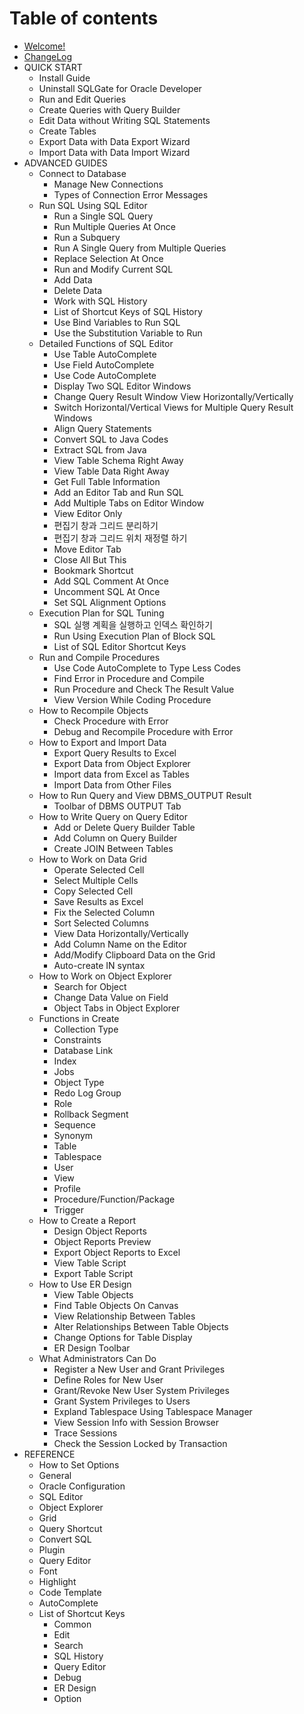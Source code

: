 # Table of contents

* [Welcome!](README.md)
* [ChangeLog](changelog.md)
* QUICK START
  * Install Guide
  * Uninstall SQLGate for Oracle Developer
  * Run and Edit Queries
  * Create Queries with Query Builder
  * Edit Data without Writing SQL Statements
  * Create Tables
  * Export Data with Data Export Wizard
  * Import Data with Data Import Wizard
* ADVANCED GUIDES
  * Connect to Database
    * Manage New Connections
    * Types of Connection Error Messages
  * Run SQL Using SQL Editor
    * Run a Single SQL Query
    * Run Multiple Queries At Once
    * Run a Subquery
    * Run A Single Query from Multiple Queries
    * Replace Selection At Once
    * Run and Modify Current SQL
    * Add Data
    * Delete Data
    * Work with SQL History
    * List of Shortcut Keys of SQL History
    * Use Bind Variables to Run SQL
    * Use the Substitution Variable to Run
  * Detailed Functions of SQL Editor
    * Use Table AutoComplete
    * Use Field AutoComplete
    * Use Code AutoComplete
    * Display Two SQL Editor Windows
    * Change Query Result Window View Horizontally/Vertically
    * Switch Horizontal/Vertical Views for Multiple Query Result Windows
    * Align Query Statements
    * Convert SQL to Java Codes
    * Extract SQL from Java
    * View Table Schema Right Away
    * View Table Data Right Away
    * Get Full Table Information
    * Add an Editor Tab and Run SQL
    * Add Multiple Tabs on Editor Window
    * View Editor Only
    * 편집기 창과 그리드 분리하기
    * 편집기 창과 그리드 위치 재정렬 하기
    * Move Editor Tab
    * Close All But This
    * Bookmark Shortcut
    * Add SQL Comment At Once
    * Uncomment SQL At Once
    * Set SQL Alignment Options
  * Execution Plan for SQL Tuning
    * SQL 실행 계획을 실행하고 인덱스 확인하기
    * Run Using Execution Plan of Block SQL
    * List of SQL Editor Shortcut Keys
  * Run and Compile Procedures
    * Use Code AutoComplete to Type Less Codes
    * Find Error in Procedure and Compile
    * Run Procedure and Check The Result Value
    * View Version While Coding Procedure
  * How to Recompile Objects
    * Check Procedure with Error
    * Debug and Recompile Procedure with Error
  * How to Export and Import Data
    * Export Query Results to Excel
    * Export Data from Object Explorer
    * Import data from Excel as Tables
    * Import Data from Other Files
  * How to Run Query and View DBMS_OUTPUT Result
    * Toolbar of DBMS OUTPUT Tab
  * How to Write Query on Query Editor
    * Add or Delete Query Builder Table
    * Add Column on Query Builder
    * Create JOIN Between Tables
  * How to Work on Data Grid
    * Operate Selected Cell
    * Select Multiple Cells
    * Copy Selected Cell
    * Save Results as Excel
    * Fix the Selected Column
    * Sort Selected Columns
    * View Data Horizontally/Vertically
    * Add Column Name on the Editor
    * Add/Modify Clipboard Data on the Grid
    * Auto-create IN syntax
  * How to Work on Object Explorer
    * Search for Object
    * Change Data Value on Field
    * Object Tabs in Object Explorer
  * Functions in Create
    * Collection Type
    * Constraints
    * Database Link
    * Index
    * Jobs
    * Object Type
    * Redo Log Group
    * Role
    * Rollback Segment
    * Sequence
    * Synonym
    * Table
    * Tablespace
    * User
    * View
    * Profile
    * Procedure/Function/Package
    * Trigger
  * How to Create a Report
    * Design Object Reports
    * Object Reports Preview
    * Export Object Reports to Excel
    * View Table Script
    * Export Table Script
  * How to Use ER Design
    * View Table Objects
    * Find Table Objects On Canvas
    * View Relationship Between Tables
    * Alter Relationships Between Table Objects
    * Change Options for Table Display
    * ER Design Toolbar
  * What Administrators Can Do
    * Register a New User and Grant Privileges
    * Define Roles for New User
    * Grant/Revoke New User System Privileges
    * Grant System Privileges to Users
    * Expland Tablespace Using Tablespace Manager
    * View Session Info with Session Browser
    * Trace Sessions
    * Check the Session Locked by Transaction
* REFERENCE
  * How to Set Options
  * General
  * Oracle Configuration
  * SQL Editor
  * Object Explorer
  * Grid
  * Query Shortcut
  * Convert SQL
  * Plugin
  * Query Editor
  * Font
  * Highlight
  * Code Template
  * AutoComplete
  * List of Shortcut Keys
    * Common
    * Edit
    * Search
    * SQL History
    * Query Editor
    * Debug
    * ER Design
    * Option
